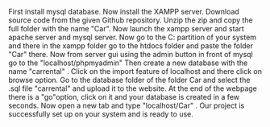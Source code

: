 First install mysql database.
Now install the XAMPP server.
Download source code from the given Github repository.
Unzip the zip and copy the full folder with the name "Car".
Now launch the xampp server and start apache server and mysql server.
Now go to the C: partition of your system and there in the xampp folder go to the htdocs folder and paste the folder "Car" there.
Now from server gui using the admin button in front of mysql go to the "localhost/phpmyadmin"
Then create a new database with the name "carrental" .
Click on the import feature of localhost and there click on browse option.
Go to the database folder of the folder Car and select the .sql file "carrental" and upload it to the website.
At the end of the webpage there is a "go"option, click on it and your database is created in a few seconds.
Now open a new tab and type "localhost/Car" .
Our project is successfully set up on your system and is ready to use.
